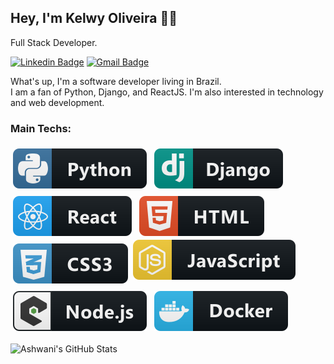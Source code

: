 ## Hey, I'm Kelwy Oliveira 👋🏽

Full Stack Developer.

[![Linkedin Badge](https://img.shields.io/badge/-Kelwy%20Oliveira-4682B4?style=for-the-badge&logo=Linkedin&logoColor=white&link=https://www.linkedin.com/in/kelwyoliveira/)](https://www.linkedin.com/in/kelwyoliveira/) 
[![Gmail Badge](https://img.shields.io/badge/-kelwyduarte@gmail.com-4682B4?style=for-the-badge&logo=Gmail&logoColor=white&link=mailto:kelwyduarte@gmail.com)](mailto:kelwyduarte@gmail.com)

What's up, I'm a software developer living in Brazil.</br>
I am a fan of Python, Django, and ReactJS. I'm also interested in technology and web development.

### Main Techs: 
<p align="left">
   
<img src="svg/dev/python.svg" alt="python" style="vertical-align:top; margin:6px 4px"> 

<img src="svg/dev/django.svg" alt="django" style="vertical-align:top; margin:6px 4px">

<img src="svg/dev/react.svg" alt="react" style="vertical-align:top; margin:6px 4px"> 

<img src="svg/dev/html.svg" alt="html" style="vertical-align:top; margin:6px 4px">
</br>
   
<img src="svg/dev/css3.svg" alt="css" style="vertical-align:top; margin:6px 4px">  

<img src="svg/dev/js.svg" alt="js" style="vertical-align:top margin:6px 4px">    

<img src="svg/dev/nodejs_larger.svg" alt="nodejs" style="vertical-align:top; margin:6px 4px">   

<img src="svg/dev/docker.svg" alt="docker" style="vertical-align:top; margin:6px 4px">
</p>
<img src="https://github-readme-stats.vercel.app/api?username=kelwys&&show_icons=true&theme=radical&line_height=27&v=5" alt="Ashwani's GitHub Stats" />

